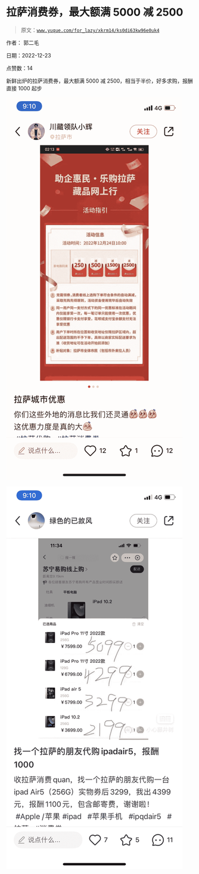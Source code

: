 # 拉萨消费券，最大额满 5000 减 2500

> 原文：[`www.yuque.com/for_lazy/xkrm14/ks0di63kw96e0uk4`](https://www.yuque.com/for_lazy/xkrm14/ks0di63kw96e0uk4)

作者： 郭二毛

日期：2022-12-23

点赞数：14

新鲜出炉的拉萨消费券，最大额满 5000 减 2500，相当于半价，好多求购，报酬直接 1000 起步

![](img/796e194357b9d06de80b164bf9a5e681.png)

![](img/7325560fb7907c36af1d8429a1c3ead2.png)

